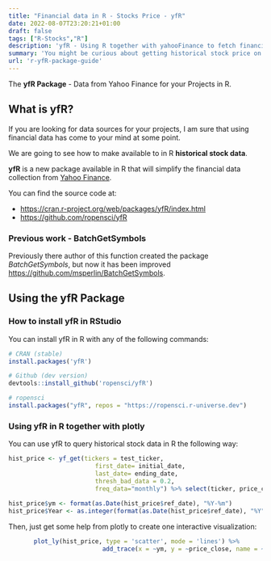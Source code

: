 ```yaml
---
title: "Financial data in R - Stocks Price - yfR"
date: 2022-08-07T23:20:21+01:00
draft: false
tags: ["R-Stocks","R"]
description: 'yfR - Using R together with yahooFinance to fetch financial data.'
summary: 'You might be curious about getting historical stock price on companies, for some project that you want to accomplish - yfR is an open source library that helps us with this task. '
url: 'r-yfR-package-guide'
---
```


The **yfR Package** - Data from Yahoo Finance for your Projects in R.

## What is yfR?

If you are looking for data sources for your projects, I am sure that using financial data has come to your mind at some point.

We are going to see how to make available to in R **historical stock data**.

**yfR** is a new package available in R that will simplify the financial data collection from [Yahoo Finance](https://finance.yahoo.com/ "Yahoo Finance {rel='nofollow'}").

You can find the source code at:

* <https://cran.r-project.org/web/packages/yfR/index.html>
* <https://github.com/ropensci/yfR>

### Previous work - BatchGetSymbols

Previously there author of this function created the package *BatchGetSymbols*, but now it has been improved <https://github.com/msperlin/BatchGetSymbols>.

## Using the yfR Package


### How to install yfR in RStudio


You can install yfR in R with any of the following commands:

```r
# CRAN (stable)
install.packages('yfR')

# Github (dev version)
devtools::install_github('ropensci/yfR')

# ropensci
install.packages("yfR", repos = "https://ropensci.r-universe.dev")
```


### Using yfR in R together with plotly

You can use yfR to query historical stock data in R the following way:

```r
hist_price <- yf_get(tickers = test_ticker,
                        first_date= initial_date,
                        last_date= ending_date,
                        thresh_bad_data = 0.2,
                        freq_data="monthly") %>% select(ticker, price_close, ref_date) 
                        
hist_price$ym <- format(as.Date(hist_price$ref_date), "%Y-%m")
hist_price$Year <- as.integer(format(as.Date(hist_price$ref_date), "%Y"))
```

Then, just get some help from plotly to create one interactive visualization:

```r
       plot_ly(hist_price, type = 'scatter', mode = 'lines') %>%
                          add_trace(x = ~ym, y = ~price_close, name = ~ticker)
```